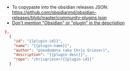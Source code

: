- To copypaste into the obsidian releases JSON:
  <https://github.com/obsidianmd/obsidian-releases/blob/master/community-plugins.json>
- [Don't mention "Obsidian" or "plugin" in the description](https://docs.obsidian.md/Plugins/Releasing/Submission+requirements+for+plugins#Keep+plugin+descriptions+short+and+simple)

```json
},
  {
    "id": "{{plugin-id}}",
    "name": "{{plugin-name}}",
    "author": "pseudometa (aka Chris Grieser)",
    "description": "{{plugin-desc}}",
    "repo": "chrisgrieser/{{plugin-id}}"
  }
```
